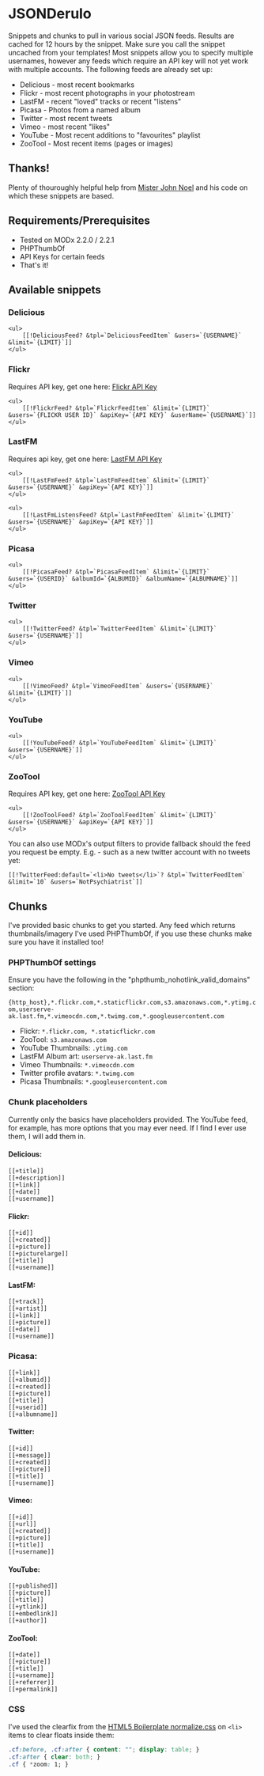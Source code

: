 # JSONDerulo

Snippets and chunks to pull in various social JSON feeds.
Results are cached for 12 hours by the snippet. Make sure you call the snippet uncached from your templates!
Most snippets allow you to specify multiple usernames, however any feeds which require an API key will not yet work with multiple accounts.
The following feeds are already set up:

* Delicious - most recent bookmarks
* Flickr - most recent photographs in your photostream
* LastFM - recent "loved" tracks or recent "listens"
* Picasa - Photos from a named album
* Twitter - most recent tweets
* Vimeo - most recent "likes"
* YouTube - Most recent additions to "favourites" playlist
* ZooTool - Most recent items (pages or images)

## Thanks!

Plenty of thouroughly helpful help from [Mister John Noel](https://github.com/johnnoel) and his code on which these snippets are based.

## Requirements/Prerequisites

* Tested on MODx 2.2.0 / 2.2.1
* PHPThumbOf
* API Keys for certain feeds
* That's it!

## Available snippets

### Delicious

```
<ul>
	[[!DeliciousFeed? &tpl=`DeliciousFeedItem` &users=`{USERNAME}` &limit=`{LIMIT}`]]
</ul>
```

### Flickr

Requires API key, get one here: [Flickr API Key](http://www.flickr.com/services/apps/create/apply)

```
<ul>
	[[!FlickrFeed? &tpl=`FlickrFeedItem` &limit=`{LIMIT}` &users=`{FLICKR USER ID}` &apiKey=`{API KEY}` &userName=`{USERNAME}`]]
</ul>
```

### LastFM

Requires api key, get one here: [LastFM API Key](http://www.last.fm/api/account)

```
<ul>
	[[!LastFmFeed? &tpl=`LastFmFeedItem` &limit=`{LIMIT}` &users=`{USERNAME}` &apiKey=`{API KEY}`]]
</ul>
```

```
<ul>
	[[!LastFmListensFeed? &tpl=`LastFmFeedItem` &limit=`{LIMIT}` &users=`{USERNAME}` &apiKey=`{API KEY}`]]
</ul>
```

### Picasa

```
<ul>
	[[!PicasaFeed? &tpl=`PicasaFeedItem` &limit=`{LIMIT}` &users=`{USERID}` &albumId=`{ALBUMID}` &albumName=`{ALBUMNAME}`]]
</ul>
```

### Twitter

```
<ul>
	[[!TwitterFeed? &tpl=`TwitterFeedItem` &limit=`{LIMIT}` &users=`{USERNAME}`]]
</ul>
```

### Vimeo

```
<ul>
	[[!VimeoFeed? &tpl=`VimeoFeedItem` &users=`{USERNAME}` &limit=`{LIMIT}`]]
</ul>
```

### YouTube

```
<ul>
	[[!YouTubeFeed? &tpl=`YouTubeFeedItem` &limit=`{LIMIT}` &users=`{USERNAME}`]]
</ul>
```

### ZooTool

Requires API key, get one here: [ZooTool API Key](http://zootool.com/api/keys)

```
<ul>
	[[!ZooToolFeed? &tpl=`ZooToolFeedItem` &limit=`{LIMIT}` &users=`{USERNAME}` &apiKey=`{API KEY}`]]
</ul>
```

You can also use MODx's output filters to provide fallback should the feed you request be empty. E.g. - such as a new twitter account with no tweets yet:

```
[[!TwitterFeed:default=`<li>No tweets</li>`? &tpl=`TwitterFeedItem` &limit=`10` &users=`NotPsychiatrist`]]
```

## Chunks

I've provided basic chunks to get you started. Any feed which returns thumbnails/imagery I've used PHPThumbOf, if you use these chunks make sure you have it installed too!


### PHPThumbOf settings

Ensure you have the following in the "phpthumb_nohotlink_valid_domains" section:

```{http_host},*.flickr.com,*.staticflickr.com,s3.amazonaws.com,*.ytimg.com,userserve-ak.last.fm,*.vimeocdn.com,*.twimg.com,*.googleusercontent.com```

* Flickr: ```*.flickr.com, *.staticflickr.com```
* ZooTool: ```s3.amazonaws.com```
* YouTube Thumbnails: ```.ytimg.com```
* LastFM Album art: ```userserve-ak.last.fm```
* Vimeo Thumbnails: ```*.vimeocdn.com```
* Twitter profile avatars: ```*.twimg.com```
* Picasa Thumbnails: ```*.googleusercontent.com```

### Chunk placeholders

Currently only the basics have placeholders provided. The YouTube feed, for example, has more options that you may ever need. If I find I ever use them, I will add them in.

#### Delicious:

```
[[+title]]
[[+description]]
[[+link]]
[[+date]]
[[+username]]
```
#### Flickr:

```
[[+id]]
[[+created]]
[[+picture]]
[[+picturelarge]]
[[+title]]
[[+username]]
```
#### LastFM:

```
[[+track]]
[[+artist]]
[[+link]]
[[+picture]]
[[+date]]
[[+username]]
```
### Picasa:

```
[[+link]]
[[+albumid]]
[[+created]]
[[+picture]]
[[+title]]
[[+userid]]
[[+albumname]]
```
#### Twitter:

```
[[+id]]
[[+message]]
[[+created]]
[[+picture]]
[[+title]]
[[+username]]
```
#### Vimeo:

```
[[+id]]
[[+url]]
[[+created]]
[[+picture]]
[[+title]]
[[+username]]
```
#### YouTube:

```
[[+published]]
[[+picture]]
[[+title]]
[[+ytlink]]
[[+embedlink]]
[[+author]]
```
#### ZooTool:

```
[[+date]]
[[+picture]]
[[+title]]
[[+username]]
[[+referrer]]
[[+permalink]]
```

### CSS

I've used the clearfix from the [HTML5 Boilerplate normalize.css](http://www.html5boilerplate.com) on ```<li>``` items to clear floats inside them:

```css
.cf:before, .cf:after { content: ""; display: table; }
.cf:after { clear: both; }
.cf { *zoom: 1; }
```